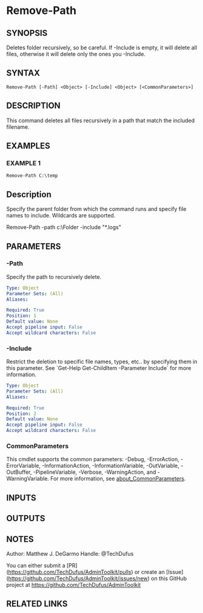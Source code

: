 # Remove-Path

## SYNOPSIS
Deletes folder recursively, so be careful.
If -Include is empty, it will delete all files, otherwise it will delete only the ones you -Include.

## SYNTAX

```
Remove-Path [-Path] <Object> [-Include] <Object> [<CommonParameters>]
```

## DESCRIPTION
This command deletes all files recursively in a path that match the included filename.

## EXAMPLES

### EXAMPLE 1
```
Remove-Path C:\temp
```

Description
-----------
Specify the parent folder from which the command runs and specify file names to include.
Wildcards are supported.

Remove-Path -path c:\Folder -include "*.logs"

## PARAMETERS

### -Path
Specify the path to recursively delete.

```yaml
Type: Object
Parameter Sets: (All)
Aliases:

Required: True
Position: 1
Default value: None
Accept pipeline input: False
Accept wildcard characters: False
```

### -Include
Restrict the deletion to specific file names, types, etc..
by specifying them in this parameter.
See \`Get-Help Get-ChildItem -Parameter Include\` for more information.

```yaml
Type: Object
Parameter Sets: (All)
Aliases:

Required: True
Position: 2
Default value: None
Accept pipeline input: False
Accept wildcard characters: False
```

### CommonParameters
This cmdlet supports the common parameters: -Debug, -ErrorAction, -ErrorVariable, -InformationAction, -InformationVariable, -OutVariable, -OutBuffer, -PipelineVariable, -Verbose, -WarningAction, and -WarningVariable. For more information, see [about_CommonParameters](http://go.microsoft.com/fwlink/?LinkID=113216).

## INPUTS

## OUTPUTS

## NOTES
Author: Matthew J.
DeGarmo
Handle: @TechDufus

You can either submit a \[PR\](https://github.com/TechDufus/AdminToolkit/pulls)
    or create an \[Issue\](https://github.com/TechDufus/AdminToolkit/issues/new)
    on this GitHub project at https://github.com/TechDufus/AdminToolkit

## RELATED LINKS
